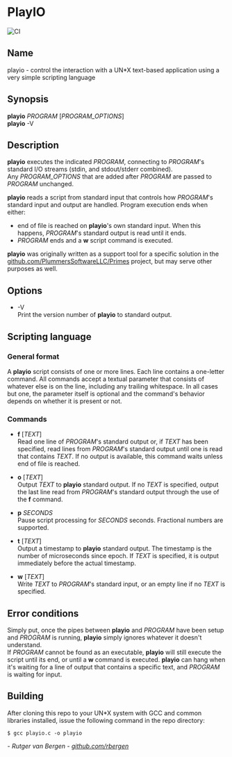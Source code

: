 # PlayIO
![CI](https://github.com/rbergen/PlayIO/actions/workflows/CI.yml/badge.svg)
## Name
playio - control the interaction with a UN*X text-based application using a very simple scripting language

## Synopsis
**playio** _PROGRAM_ [_PROGRAM_OPTIONS_]<br/>
**playio** -V

## Description
**playio** executes the indicated _PROGRAM_, connecting to _PROGRAM_'s standard I/O streams (stdin, and stdout/stderr combined).<br/>
Any _PROGRAM_OPTIONS_ that are added after _PROGRAM_ are passed to _PROGRAM_ unchanged.

**playio** reads a script from standard input that controls how _PROGRAM_'s standard input and output are handled. Program execution ends when either:
- end of file is reached on **playio**'s own standard input. When this happens, _PROGRAM_'s standard output is read until it ends.
- _PROGRAM_ ends and a **w** script command is executed.

**playio** was originally written as a support tool for a specific solution in the [github.com/PlummersSoftwareLLC/Primes](https://github.com/PlummersSoftwareLLC/Primes) project, but may serve other purposes as well.

## Options
- -V<br/>
  Print the version number of **playio** to standard output.

## Scripting language
### General format
A **playio** script consists of one or more lines. Each line contains a one-letter command. All commands accept a textual parameter that consists of whatever else is on the line, including any trailing whitespace. In all cases but one, the parameter itself is optional and the command's behavior depends on whether it is present or not.

### Commands
- **f** [_TEXT_]<br/>
  Read one line of _PROGRAM_'s standard output or, if _TEXT_ has been specified, read lines from _PROGRAM_'s standard output until one is read that contains _TEXT_. If no output is available, this command waits unless end of file is reached.

- **o** [_TEXT_]<br/>
  Output _TEXT_ to **playio** standard output. If no _TEXT_ is specified, output the last line read from _PROGRAM_'s standard output through the use of the **f** command.

- **p** _SECONDS_<br/>
  Pause script processing for _SECONDS_ seconds. Fractional numbers are supported.

- **t** [_TEXT_]<br/>
  Output a timestamp to **playio** standard output. The timestamp is the number of microseconds since epoch. If _TEXT_ is specified, it is output immediately before the actual timestamp.

- **w** [_TEXT_]<br/>
  Write _TEXT_ to _PROGRAM_'s standard input, or an empty line if no _TEXT_ is specified.

## Error conditions
Simply put, once the pipes between **playio** and _PROGRAM_ have been setup and _PROGRAM_ is running, **playio** simply ignores whatever it doesn't understand.<br/>
If _PROGRAM_ cannot be found as an executable, **playio** will still execute the script until its end, or until a **w** command is executed. 
**playio** can hang when it's waiting for a line of output that contains a specific text, and _PROGRAM_ is waiting for input.

## Building
After cloning this repo to your UN*X system with GCC and common libraries installed, issue the following command in the repo directory:
```
$ gcc playio.c -o playio
``` 

_- Rutger van Bergen - [github.com/rbergen](https://github.com/rbergen)_
